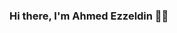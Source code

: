 ### Hi there,  I'm Ahmed Ezzeldin 👋💙

<!--
**Ahmed-Ezzeldin-Ibrahim/Ahmed-Ezzeldin-Ibrahim** is a ✨ _special_ ✨ repository because its `README.md` (this file) appears on your GitHub profile.

Here are some ideas to get you started:

- 🔭 I’m currently working on Cloudsecrets
- 🌱 I’m currently learning Flutter
- 👯 I’m looking to collaborate on ...
- 🤔 I’m looking for help with ...
- 💬 Ask me about Flutter, dart, android
- 📫 How to reach me: ...
- 😄 Pronouns: ...
- ⚡ Fun fact: ...
-->
